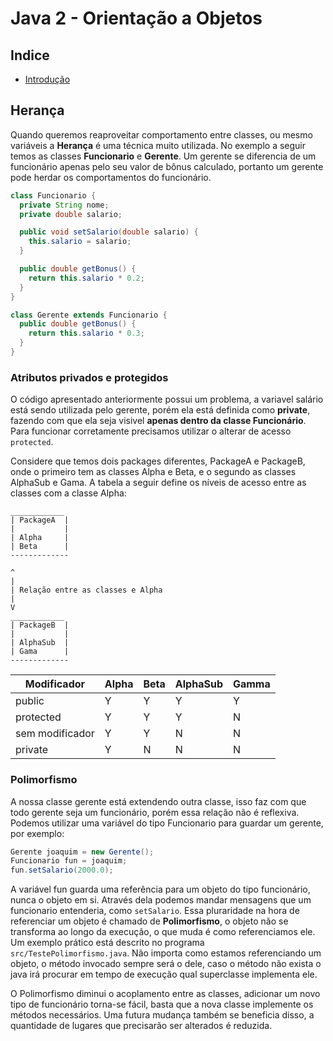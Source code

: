 # Java 2 - Orientação a Objetos

## Indice

- [Introdução](#introdução)


## Herança

Quando queremos reaproveitar comportamento entre classes, ou mesmo variáveis a **Herança** é uma técnica muito utilizada. No exemplo a seguir temos as classes **Funcionario** e **Gerente**. Um gerente se diferencia de um funcionário apenas pelo seu valor de bônus calculado, portanto um gerente pode herdar os comportamentos do funcionário.

```java
class Funcionario {
  private String nome;
  private double salario;

  public void setSalario(double salario) {
    this.salario = salario;
  }

  public double getBonus() {
    return this.salario * 0.2;
  }
}

class Gerente extends Funcionario {
  public double getBonus() {
    return this.salario * 0.3;
  }
}
```

### Atributos privados e protegidos

O código apresentado anteriormente possui um problema, a variavel salário está sendo utilizada pelo gerente, porém ela está definida como **private**, fazendo com que ela seja visivel **apenas dentro da classe Funcionário**. Para funcionar corretamente precisamos utilizar o alterar de acesso ```protected```.

Considere que temos dois packages diferentes, PackageA e PackageB, onde o primeiro tem as classes Alpha e Beta, e o segundo as classes AlphaSub e Gama. A tabela a seguir define os níveis de acesso entre as classes com a classe Alpha:

```
____________
| PackageA  |
|           |
| Alpha     |
| Beta      |
-------------

^
|
| Relação entre as classes e Alpha
|
V
____________
| PackageB  |
|           |
| AlphaSub  |
| Gama      |
-------------
```

Modificador       | Alpha | Beta  | AlphaSub  | Gamma
--                |---    |---    |---        |--     
public            |Y      |Y      |Y          |Y
protected         |Y      |Y      |Y          |N
sem modificador   |Y      |Y      |N          |N
private           |Y      |N      |N          |N

### Polimorfismo

A nossa classe gerente está extendendo outra classe, isso faz com que todo gerente seja um funcionário, porém essa relação não é reflexiva. Podemos utilizar uma variável do tipo Funcionario para guardar um gerente, por exemplo:

```java
Gerente joaquim = new Gerente();
Funcionario fun = joaquim;
fun.setSalario(2000.0);
```

A variável fun guarda uma referência para um objeto do tipo funcionário, nunca o objeto em si. Através dela podemos mandar mensagens que um funcionario entenderia, como `setSalario`. Essa pluraridade na hora de referenciar um objeto é chamado de **Polimorfismo**, o objeto não se transforma ao longo da execução, o que muda é como referenciamos ele. Um exemplo prático está descrito no programa `src/TestePolimorfismo.java`. Não importa como estamos referenciando um objeto, o método invocado sempre será o dele, caso o método não exista o java irá procurar em tempo de execução qual superclasse implementa ele.

O Polimorfismo diminui o acoplamento entre as classes, adicionar um novo tipo de funcionário torna-se fácil, basta que a nova classe implemente os métodos necessários. Uma futura mudança também se beneficia disso, a quantidade de lugares que precisarão ser alterados é reduzida.
